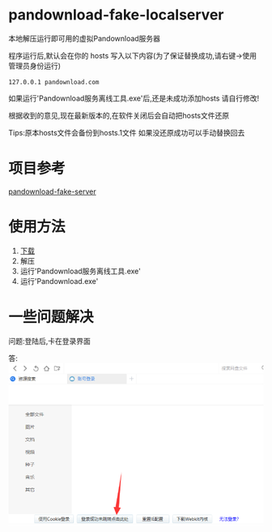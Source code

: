 # pandownload-fake-localserver
本地解压运行即可用的虚拟Pandownload服务器

程序运行后,默认会在你的 hosts 写入以下内容(为了保证替换成功,请右键->使用管理员身份运行)
```
127.0.0.1 pandownload.com
```
如果运行'Pandownload服务离线工具.exe'后,还是未成功添加hosts 请自行修改!

根据收到的意见,现在最新版本的,在软件关闭后会自动把hosts文件还原

Tips:原本hosts文件会备份到hosts.1文件 如果没还原成功可以手动替换回去

# 项目参考
[pandownload-fake-server](https://github.com/TkzcM/pandownload-fake-server/)

# 使用方法
1. [下载](https://github.com/EXACG/pandownload-fake-localserver/blob/master/PanDownload_localserver.zip?raw=true)
2. 解压
3. 运行'Pandownload服务离线工具.exe'
4. 运行'Pandownload.exe'

# 一些问题解决
问题:登陆后,卡在登录界面

答: ![login_error.png](login_error.png)
